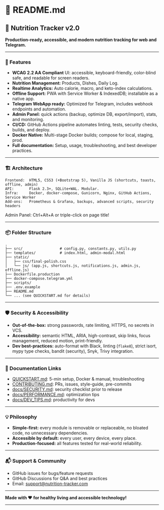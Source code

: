 # 📖 README.md

## 🥗 Nutrition Tracker v2.0

**Production-ready, accessible, and modern nutrition tracking for web and Telegram.**

***

### 🚀 Features

- **WCAG 2.2 AA Compliant** UI: accessible, keyboard-friendly, color-blind safe, and readable for screen readers.
- **Nutrition Management:** Products, Dishes, Daily Log.
- **Realtime Analytics:** Auto calorie, macro, and keto-index calculations.
- **Offline Support:** PWA with Service Worker \& IndexedDB; installable as a native app.
- **Telegram WebApp ready:** Optimized for Telegram, includes webhook endpoints and automation.
- **Admin Panel:** quick actions (backup, optimize DB, export/import), stats, and monitoring.
- **CI/CD:** GitHub Actions pipeline automates linting, tests, security checks, builds, and deploy.
- **Docker Native:** Multi-stage Docker builds; compose for local, staging, prod.
- **Full documentation:** Setup, usage, troubleshooting, and best developer practices.

***

### 🏗️ Architecture

```
Frontend:  HTML5, CSS3 (+Bootstrap 5), Vanilla JS (shortcuts, toasts, offline, admin)
API:       Flask 2.3+, SQLite+WAL. Modular.
Infra:     Docker, docker-compose, Gunicorn, Nginx, GitHub Actions, Service Worker
Add-ons:   Prometheus & Grafana, backups, advanced scripts, security headers
```

Admin Panel: Ctrl+Alt+A or triple-click on page title!

***

### 📦 Folder Structure

```
.
├── src/                 # config.py, constants.py, utils.py
├── templates/           # index.html, admin-modal.html
├── static/
│   ├── css/final-polish.css
│   └── js/ (app.js, shortcuts.js, notifications.js, admin.js, offline.js)
├── Dockerfile.production
├── docker-compose.telegram.yml
├── scripts/
├── .env.example
├── README.md
└── ... (see QUICKSTART.md for details)
```


***

### 🛡️ Security \& Accessibility

- **Out-of-the-box:** strong passwords, rate limiting, HTTPS, no secrets in VCS.
- **Accessibility:** semantic HTML, ARIA, high-contrast, skip links, focus management, reduced motion, print-friendly.
- **Dev best-practices:** auto-format with Black, linting (`flake8`), strict isort, mypy type checks, bandit (security), Snyk, Trivy integration.

***

### 📓 Documentation Links

- [QUICKSTART.md](./QUICKSTART.md): 5-min setup, Docker \& manual, troubleshooting
- [CONTRIBUTING.md](./CONTRIBUTING.md): PRs, issues, style-guide, pre-commits
- [docs/SECURITY.md](./docs/SECURITY.md): security checklist prior to release
- [docs/PERFORMANCE.md](./docs/PERFORMANCE.md): optimization tips
- [docs/DEV_TIPS.md](./docs/DEV_TIPS.md): productivity for devs

***

### 💡 Philosophy

- **Simple-first:** every module is removable or replaceable, no bloated code, no unnecessary dependencies.
- **Accessible by default:** every user, every device, every place.
- **Production-focused:** all features tested for real-world reliability.

***

### 📬 Support \& Community

- GitHub issues for bugs/feature requests
- GitHub Discussions for Q\&A and best practices
- Email: support@nutrition-tracker.com

***

**Made with ❤️ for healthy living and accessible technology!**

***